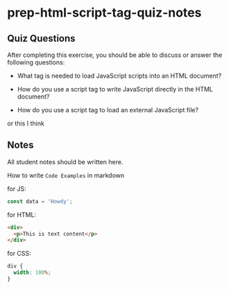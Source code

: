 # prep-html-script-tag-quiz-notes

## Quiz Questions

After completing this exercise, you should be able to discuss or answer the following questions:

- What tag is needed to load JavaScript scripts into an HTML document?
<script></script>
- How do you use a script tag to write JavaScript directly in the HTML document?
<script>
console.log("Javascript stuff");
</script>
- How do you use a script tag to load an external JavaScript file?
<script src="path/to/script.js"></script>

or this I think

<p id="demo"></p>

<script>
document.getElementById("demo").innerHTML = "Hello JavaScript!";
</script>

## Notes

All student notes should be written here.

How to write `Code Examples` in markdown

for JS:

```javascript
const data = 'Howdy';
```

for HTML:

```html
<div>
  <p>This is text content</p>
</div>
```

for CSS:

```css
div {
  width: 100%;
}
```
